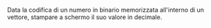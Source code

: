 Data la codifica di un numero in binario memorizzata all'interno di un vettore, stampare a schermo il suo valore in decimale.